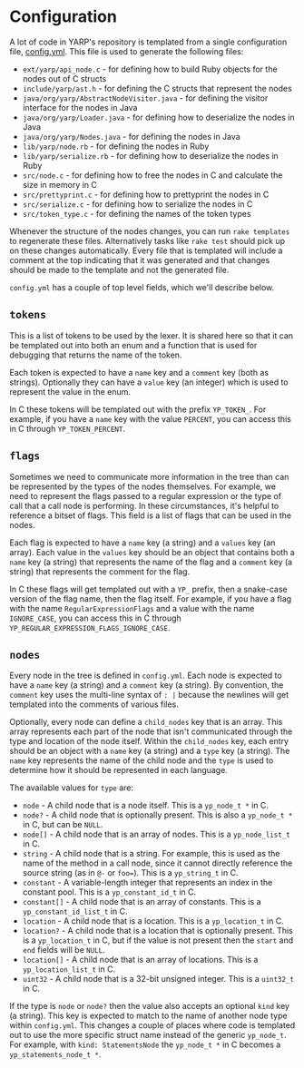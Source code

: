 # Configuration

A lot of code in YARP's repository is templated from a single configuration file, [config.yml](../config.yml). This file is used to generate the following files:

* `ext/yarp/api_node.c` - for defining how to build Ruby objects for the nodes out of C structs
* `include/yarp/ast.h` - for defining the C structs that represent the nodes
* `java/org/yarp/AbstractNodeVisitor.java` - for defining the visitor interface for the nodes in Java
* `java/org/yarp/Loader.java` - for defining how to deserialize the nodes in Java
* `java/org/yarp/Nodes.java` - for defining the nodes in Java
* `lib/yarp/node.rb` - for defining the nodes in Ruby
* `lib/yarp/serialize.rb` - for defining how to deserialize the nodes in Ruby
* `src/node.c` - for defining how to free the nodes in C and calculate the size in memory in C
* `src/prettyprint.c` - for defining how to prettyprint the nodes in C
* `src/serialize.c` - for defining how to serialize the nodes in C
* `src/token_type.c` - for defining the names of the token types

Whenever the structure of the nodes changes, you can run `rake templates` to regenerate these files. Alternatively tasks like `rake test` should pick up on these changes automatically. Every file that is templated will include a comment at the top indicating that it was generated and that changes should be made to the template and not the generated file.

`config.yml` has a couple of top level fields, which we'll describe below.

## `tokens`

This is a list of tokens to be used by the lexer. It is shared here so that it can be templated out into both an enum and a function that is used for debugging that returns the name of the token.

Each token is expected to have a `name` key and a `comment` key (both as strings). Optionally they can have a `value` key (an integer) which is used to represent the value in the enum.

In C these tokens will be templated out with the prefix `YP_TOKEN_`. For example, if you have a `name` key with the value `PERCENT`, you can access this in C through `YP_TOKEN_PERCENT`.

## `flags`

Sometimes we need to communicate more information in the tree than can be represented by the types of the nodes themselves. For example, we need to represent the flags passed to a regular expression or the type of call that a call node is performing. In these circumstances, it's helpful to reference a bitset of flags. This field is a list of flags that can be used in the nodes.

Each flag is expected to have a `name` key (a string) and a `values` key (an array). Each value in the `values` key should be an object that contains both a `name` key (a string) that represents the name of the flag and a `comment` key (a string) that represents the comment for the flag.

In C these flags will get templated out with a `YP_` prefix, then a snake-case version of the flag name, then the flag itself. For example, if you have a flag with the name `RegularExpressionFlags` and a value with the name `IGNORE_CASE`, you can access this in C through `YP_REGULAR_EXPRESSION_FLAGS_IGNORE_CASE`.

## `nodes`

Every node in the tree is defined in `config.yml`. Each node is expected to have a `name` key (a string) and a `comment` key (a string). By convention, the `comment` key uses the multi-line syntax of `: |` because the newlines will get templated into the comments of various files.

Optionally, every node can define a `child_nodes` key that is an array. This array represents each part of the node that isn't communicated through the type and location of the node itself. Within the `child_nodes` key, each entry should be an object with a `name` key (a string) and a `type` key (a string). The `name` key represents the name of the child node and the `type` is used to determine how it should be represented in each language.

The available values for `type` are:

* `node` - A child node that is a node itself. This is a `yp_node_t *` in C.
* `node?` - A child node that is optionally present. This is also a `yp_node_t *` in C, but can be `NULL`.
* `node[]` - A child node that is an array of nodes. This is a `yp_node_list_t` in C.
* `string` - A child node that is a string. For example, this is used as the name of the method in a call node, since it cannot directly reference the source string (as in `@-` or `foo=`). This is a `yp_string_t` in C.
* `constant` - A variable-length integer that represents an index in the constant pool. This is a `yp_constant_id_t` in C.
* `constant[]` - A child node that is an array of constants. This is a `yp_constant_id_list_t` in C.
* `location` - A child node that is a location. This is a `yp_location_t` in C.
* `location?` - A child node that is a location that is optionally present. This is a `yp_location_t` in C, but if the value is not present then the `start` and `end` fields will be `NULL`.
* `location[]` - A child node that is an array of locations. This is a `yp_location_list_t` in C.
* `uint32` - A child node that is a 32-bit unsigned integer. This is a `uint32_t` in C.

If the type is `node` or `node?` then the value also accepts an optional `kind` key (a string). This key is expected to match to the name of another node type within `config.yml`. This changes a couple of places where code is templated out to use the more specific struct name instead of the generic `yp_node_t`. For example, with `kind: StatementsNode` the `yp_node_t *` in C becomes a `yp_statements_node_t *`.
